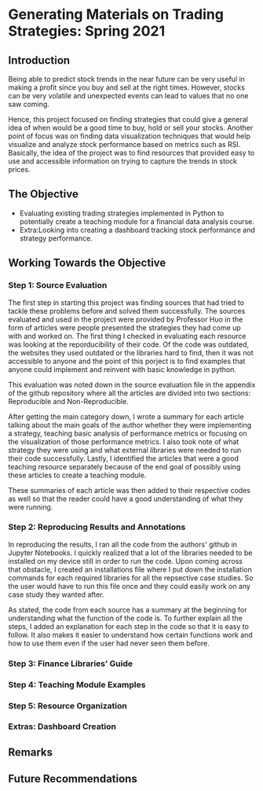 # Generating Materials on Trading Strategies: Spring 2021

## Introduction 
Being able to predict stock trends in the near future can be very useful in making a profit since you buy and sell at the right times. However, stocks can be very volatile and unexpected events can lead to values that no one saw coming. 

Hence, this project focused on finding strategies that could give a general idea of when would be a good time to buy, hold or sell your stocks. Another point of focus was on finding data visualization techniques that would help visualize and analyze stock performance based on metrics such as RSI. Basically, the idea of the project was to find resources that provided easy to use and accessible information on trying to capture the trends in stock prices. 
<h2>
 
## The Objective
* Evaluating existing trading strategies implemented in Python to potentially create a teaching module for a financial data analysis course.
* Extra:Looking into creating a dashboard tracking stock performance and strategy performance. 
<h2>

## Working Towards the Objective 

### Step 1: Source Evaluation
The first step in starting this project was finding sources that had tried to tackle these problems before and solved them successfully. The sources evaluated and used in the project were provided by Professor Huo in the form of articles were people presented the strategies they had come up with and worked on. The first thing I checked in evaluating each resource was looking at the reporducibility of their code. Of the code was outdated, the websites they used outdated or the libraries hard to find, then it was not accessible to anyone and the point of this porject is to find examples that anyone could implement and reinvent with basic knowledge in python.

This evaluation was noted down in the source evaluation file in the appendix of the github repository where all the articles are divided into two sections: Reproducible and Non-Reproducible. 

After getting the main category down, I wrote a summary for each article talking about the main goals of the author whether they were implementing a strategy, teaching basic analysis of performance metrics or focusing on the visualization of those performance metrics. I also took note of what strategy they were using and what external libraries were needed to run their code successfully. Lastly, I identified the articles that were a good teaching resource separately because of the end goal of possibly using these articles to create a teaching module. 

These summaries of each article was then added to their respective codes as well so that the reader could have a good understanding of what they were running. 

<h3>
 
### Step 2: Reproducing Results and Annotations
In reproducing the results, I ran all the code from the authors' github in Jupyter Notebooks. I quickly realized that a lot of the libraries needed to be installed on my device still in order to run the code. Upon coming across that obstacle, I created an installations file where I put down the installation commands for each required libraries for all the repsective case studies. So the user would have to run this file once and they could easily work on any case study they wanted after.

As stated, the code from each source has a summary at the beginning for understanding what the function of the code is. To further explain all the steps, I added an explanation for each step in the code so that it is easy to follow. It also makes it easier to understand how certain functions work and how to use them even if the user had never seen them before. 



<h3>
 
### Step 3: Finance Libraries’ Guide
<h3>
 
### Step 4: Teaching Module Examples
<h3>

### Step 5: Resource Organization
 
### Extras: Dashboard Creation
<h3>
 
<h2>
 
## Remarks
<h2>

## Future Recommendations
<h2> 






